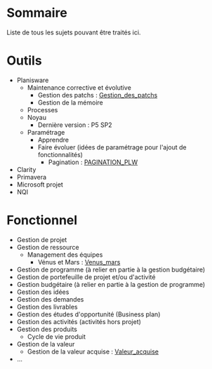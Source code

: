 # Sommaire #

Liste de tous les sujets pouvant être traités ici.

# Outils #

  * Planisware
    * Maintenance corrective et évolutive
      * Gestion des patchs : [Gestion\_des\_patchs](Gestion_des_patchs.md)
      * Gestion de la mémoire
    * Processes
    * Noyau
      * Dernière version : P5 SP2
    * Paramétrage
      * Apprendre
      * Faire évoluer (idées de paramétrage pour l'ajout de fonctionnalités)
        * Pagination : [PAGINATION\_PLW](PAGINATION_PLW.md)
  * Clarity
  * Primavera
  * Microsoft projet
  * NQI

# Fonctionnel #

  * Gestion de projet
  * Gestion de ressource
    * Management des équipes
      * Vénus et Mars : [Venus\_mars](Venus_mars.md)
  * Gestion de programme (à relier en partie à la gestion budgétaire)
  * Gestion de portefeuille de projet et/ou d'activité
  * Gestion budgétaire (à relier en partie à la gestion de programme)
  * Gestion des idées
  * Gestion des demandes
  * Gestion des livrables
  * Gestion des études d'opportunité (Business plan)
  * Gestion des activités (activités hors projet)
  * Gestion des produits
    * Cycle de vie produit
  * Gestion de la valeur
    * Gestion de la valeur acquise : [Valeur\_acquise](Valeur_acquise.md)
  * ...
